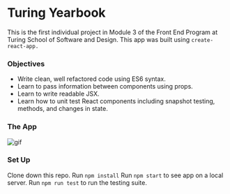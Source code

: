 # Turing Yearbook

This is the first individual project in Module 3 of the Front End Program at Turing School of Software and Design. This app was built using `create-react-app.`

### Objectives

* Write clean, well refactored code using ES6 syntax.
* Learn to pass information between components using props.
* Learn to write readable JSX.
* Learn how to unit test React components including snapshot testing, methods, and changes in state.
### The App

![gif](./src/yearbook.gif)

### Set Up

Clone down this repo.
Run `npm install`
Run `npm start` to see app on a local server.
Run `npm run test` to run the testing suite.
